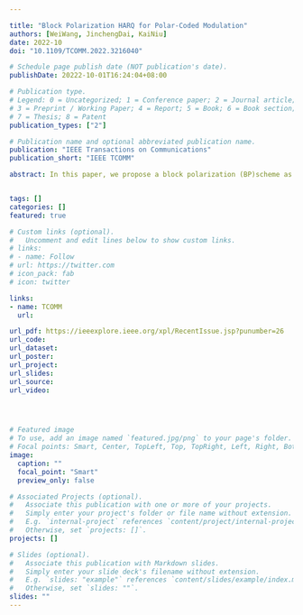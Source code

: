 ```yaml
---

title: "Block Polarization HARQ for Polar-Coded Modulation"
authors: [WeiWang, JinchengDai, KaiNiu]
date: 2022-10
doi: "10.1109/TCOMM.2022.3216040"

# Schedule page publish date (NOT publication's date).
publishDate: 20222-10-01T16:24:04+08:00

# Publication type.
# Legend: 0 = Uncategorized; 1 = Conference paper; 2 = Journal article;
# 3 = Preprint / Working Paper; 4 = Report; 5 = Book; 6 = Book section;
# 7 = Thesis; 8 = Patent
publication_types: ["2"]

# Publication name and optional abbreviated publication name.
publication: "IEEE Transactions on Communications"
publication_short: "IEEE TCOMM"

abstract: In this paper, we propose a block polarization (BP)scheme as a framework to study polar-coded hybrid automatic repeat request (Polar-HARQ) under bit-interleaved polar-coded modulation (BIPCM). The BP scheme of BIPCM can combine multiple independent polar subcodes to form a longer polar code under the block polarization between polar subcodes. The BP scheme of HARQ further carries out block polarization based on the BP scheme of BIPCM, which can combine multiple transmitted BP schemes of BIPCM together to form a longer polar code. When the underlying channels are non-uniform, such as the polarization effect of high-order modulation will lead to nonuniform reliabilities, it is not suitable to use the fixed sequence (e.g., the polarization weight (PW) sequence or Polar sequence in the 5G standard) to construct polar codes. The underlying channels on each polar subcode have uniform reliability by dividing different blocks according to the reliabilities of the underlying channel. Based on this characteristic of BP scheme, we propose a rate-allocation (RA) method to study fast code construction of BP scheme. The key idea of the proposed RA method is finding out the equivalent channel whose average symmetric capacity equals the target transmission rate. The allocated rates are computed according to the symmetric capacities of split channels under the block polarization between polar subcodes. Then the ranking of bit indices within each polar subcode can be obtained by fixed sequence. In this way, the RA code construction is concise and robust for diverse configurations which are the desired features for practical implementation. Simulation results show that the proposed BP scheme under RA construction can achieve almost identical performance as the Gaussian approximation construction with much lower complexity.


tags: []
categories: []
featured: true

# Custom links (optional).
#   Uncomment and edit lines below to show custom links.
# links:
# - name: Follow
# url: https://twitter.com
# icon_pack: fab
# icon: twitter

links:
- name: TCOMM
  url: 

url_pdf: https://ieeexplore.ieee.org/xpl/RecentIssue.jsp?punumber=26
url_code: 
url_dataset:
url_poster:
url_project: 
url_slides:
url_source: 
url_video:




# Featured image
# To use, add an image named `featured.jpg/png` to your page's folder. 
# Focal points: Smart, Center, TopLeft, Top, TopRight, Left, Right, BottomLeft, Bottom, BottomRight.
image:
  caption: ""
  focal_point: "Smart"
  preview_only: false

# Associated Projects (optional).
#   Associate this publication with one or more of your projects.
#   Simply enter your project's folder or file name without extension.
#   E.g. `internal-project` references `content/project/internal-project/index.md`.
#   Otherwise, set `projects: []`.
projects: []

# Slides (optional).
#   Associate this publication with Markdown slides.
#   Simply enter your slide deck's filename without extension.
#   E.g. `slides: "example"` references `content/slides/example/index.md`.
#   Otherwise, set `slides: ""`.
slides: ""
---
```

